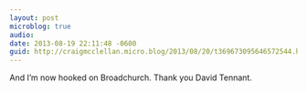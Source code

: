 ```yaml
---
layout: post
microblog: true
audio: 
date: 2013-08-19 22:11:48 -0600
guid: http://craigmcclellan.micro.blog/2013/08/20/t369673095646572544.html
---
```

And I’m now hooked on Broadchurch. Thank you David Tennant.
